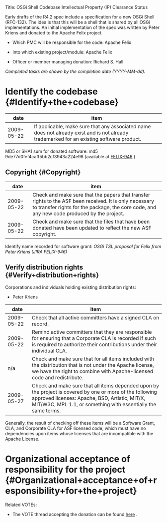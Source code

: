 Title: OSGi Shell Codebase Intellectual Property (IP) Clearance Status


Early drafts of the R4.2 spec include a specification for a new OSGi Shell (RFC-132). The idea is that this will be a shell that is shared by all OSGi implementations. An initial implementation of the spec was written by Peter Kriens and donated to the Apache Felix project.



- Which PMC will be responsible for the code: Apache Felix


- Into which existing project/module: Apache Felix


- Officer or member managing donation: Richard S. Hall

 _Completed tasks are shown by the completion date (YYYY-MM-dd)._ 


# Identify the codebase {#Identify+the+codebase}

| date | item |
|------|------|
| 2009-05-22 | If applicable, make sure that any associated name does not already exist and is not already trademarked for an existing software product. |

MD5 or SHA1 sum for donated software: md5 9de77d0fef4caff5bb2cf3943a224e98 (available at [FELIX-946](https://issues.apache.org/jira/browse/FELIX-946) )


## Copyright {#Copyright}

| date | item |
|------|------|
| 2009-05-22 | Check and make sure that the papers that transfer rights to the ASF been received. It is only necessary to transfer rights for the package, the core code, and any new code produced by the project. |
| 2009-05-22 | Check and make sure that the files that have been donated have been updated to reflect the new ASF copyright. |

Identify name recorded for software grant: _OSGi TSL proposal for Felix from Peter Kriens (JIRA FELIX-946)_ 


## Verify distribution rights {#Verify+distribution+rights}

Corporations and individuals holding existing distribution rights:



- Peter Kriens

| date | item |
|------|------|
| 2009-05-22 | Check that all active committers have a signed CLA on record. |
| 2009-05-22 | Remind active committers that they are responsible for ensuring that a Corporate CLA is recorded if such is required to authorize their contributions under their individual CLA. |
| n/a | Check and make sure that for all items included with the distribution that is not under the Apache license, we have the right to combine with Apache-licensed code and redistribute. |
| 2009-05-27 | Check and make sure that all items depended upon by the project is covered by one or more of the following approved licenses: Apache, BSD, Artistic, MIT/X, MIT/W3C, MPL 1.1, or something with essentially the same terms. |

Generally, the result of checking off these items will be a Software Grant, CLA, and Corporate CLA for ASF licensed code, which must have no dependencies upon items whose licenses that are incompatible with the Apache License.


# Organizational acceptance of responsibility for the project {#Organizational+acceptance+of+responsibility+for+the+project}

Related VOTEs:



- The VOTE thread accepting the donation can be found [here](http://mail-archives.apache.org/mod_mbox/felix-dev/200902.mbox/%3cA5A5EA6A-548B-424A-AE14-35C749560F34@luminis.nl%3e) .
